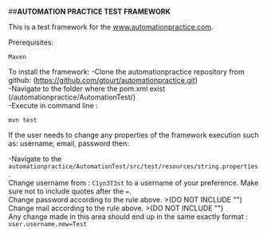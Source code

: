 ##**AUTOMATION PRACTICE TEST FRAMEWORK**

This is a test framework for the www.automationpractice.com.

Prerequisites:
```
Maven
```

To install the framework:
-Clone the automationpractice repository from github: (https://github.com/gtourt/automationpractice.git)<br />
-Navigate to the folder where the pom.xml exist (/automationpractice/AutomationTest/)<br />
-Execute in command line : 
```
mvn test
```

If the user needs to change any properties of the framework execution such as: username, email, password then:

-Navigate to the `automationpractice/AutomationTest/src/test/resources/string.properties`.<br />
    Change username from : `C1yn3T3st` to a username of your preference. Make sure not to include quotes after the `=`.<br />
    Change password according to the rule above. >(DO NOT INCLUDE "") <br />
    Change mail according to the rule above. >(DO NOT INCLUDE "") <br />
    Any change made in this area should end up in the same exactly format : `user.username.new=Test`
